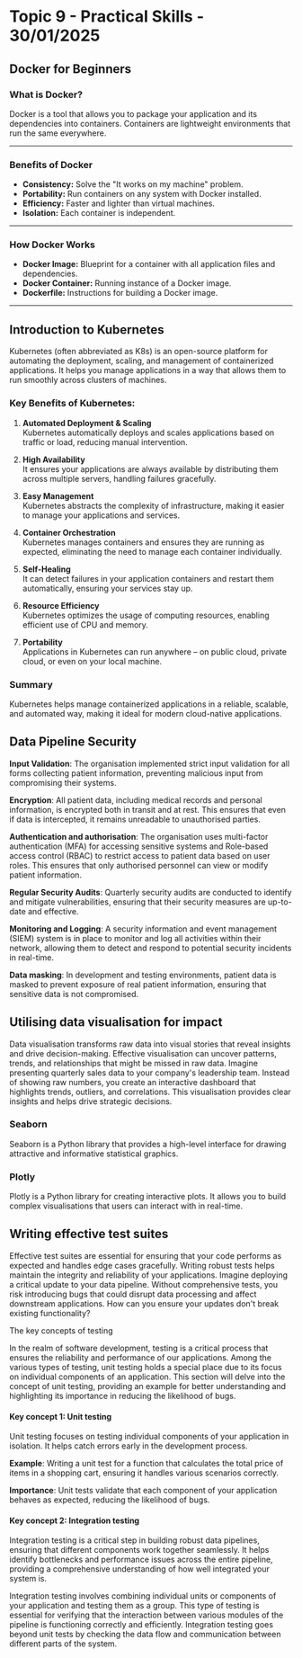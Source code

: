 # Topic 9 - Practical Skills - 30/01/2025

## **Docker for Beginners**

### **What is Docker?**
Docker is a tool that allows you to package your application and its dependencies into containers. Containers are lightweight environments that run the same everywhere.

---

### **Benefits of Docker**
- **Consistency:** Solve the "It works on my machine" problem.
- **Portability:** Run containers on any system with Docker installed.
- **Efficiency:** Faster and lighter than virtual machines.
- **Isolation:** Each container is independent.

---

### **How Docker Works**
- **Docker Image:** Blueprint for a container with all application files and dependencies.
- **Docker Container:** Running instance of a Docker image.
- **Dockerfile:** Instructions for building a Docker image.

---

## Introduction to Kubernetes

Kubernetes (often abbreviated as K8s) is an open-source platform for automating the deployment, scaling, and management of containerized applications. It helps you manage applications in a way that allows them to run smoothly across clusters of machines.

### Key Benefits of Kubernetes:

1. **Automated Deployment & Scaling**  
   Kubernetes automatically deploys and scales applications based on traffic or load, reducing manual intervention.

2. **High Availability**  
   It ensures your applications are always available by distributing them across multiple servers, handling failures gracefully.

3. **Easy Management**  
   Kubernetes abstracts the complexity of infrastructure, making it easier to manage your applications and services.

4. **Container Orchestration**  
   Kubernetes manages containers and ensures they are running as expected, eliminating the need to manage each container individually.

5. **Self-Healing**  
   It can detect failures in your application containers and restart them automatically, ensuring your services stay up.

6. **Resource Efficiency**  
   Kubernetes optimizes the usage of computing resources, enabling efficient use of CPU and memory.

7. **Portability**  
   Applications in Kubernetes can run anywhere – on public cloud, private cloud, or even on your local machine.

### Summary
Kubernetes helps manage containerized applications in a reliable, scalable, and automated way, making it ideal for modern cloud-native applications.


## Data Pipeline Security

**Input Validation**: The organisation implemented strict input validation for all forms collecting patient information, preventing malicious input from compromising their systems.

**Encryption**: All patient data, including medical records and personal information, is encrypted both in transit and at rest. This ensures that even if data is intercepted, it remains unreadable to unauthorised parties.

**Authentication and authorisation**: The organisation uses multi-factor authentication (MFA) for accessing sensitive systems and Role-based access control (RBAC) to restrict access to patient data based on user roles. This ensures that only authorised personnel can view or modify patient information.

**Regular Security Audits**: Quarterly security audits are conducted to identify and mitigate vulnerabilities, ensuring that their security measures are up-to-date and effective.

**Monitoring and Logging**: A security information and event management (SIEM) system is in place to monitor and log all activities within their network, allowing them to detect and respond to potential security incidents in real-time.

**Data masking**: In development and testing environments, patient data is masked to prevent exposure of real patient information, ensuring that sensitive data is not compromised.

## Utilising data visualisation for impact

Data visualisation transforms raw data into visual stories that reveal insights and drive decision-making. Effective visualisation can uncover patterns, trends, and relationships that might be missed in raw data. Imagine presenting quarterly sales data to your company's leadership team. Instead of showing raw numbers, you create an interactive dashboard that highlights trends, outliers, and correlations. This visualisation provides clear insights and helps drive strategic decisions.

### Seaborn

Seaborn is a Python library that provides a high-level interface for drawing attractive and informative statistical graphics.

### Plotly

Plotly is a Python library for creating interactive plots. It allows you to build complex visualisations that users can interact with in real-time.

## Writing effective test suites

Effective test suites are essential for ensuring that your code performs as expected and handles edge cases gracefully. Writing robust tests helps maintain the integrity and reliability of your applications. Imagine deploying a critical update to your data pipeline. Without comprehensive tests, you risk introducing bugs that could disrupt data processing and affect downstream applications. How can you ensure your updates don't break existing functionality?

The key concepts of testing

In the realm of software development, testing is a critical process that ensures the reliability and performance of our applications. Among the various types of testing, unit testing holds a special place due to its focus on individual components of an application. This section will delve into the concept of unit testing, providing an example for better understanding and highlighting its importance in reducing the likelihood of bugs.

#### Key concept 1: Unit testing

Unit testing focuses on testing individual components of your application in isolation. It helps catch errors early in the development process. 


**Example**: Writing a unit test for a function that calculates the total price of items in a shopping cart, ensuring it handles various scenarios correctly.


**Importance**: Unit tests validate that each component of your application behaves as expected, reducing the likelihood of bugs.

#### Key concept 2: Integration testing

Integration testing is a critical step in building robust data pipelines, ensuring that different components work together seamlessly. It helps identify bottlenecks and performance issues across the entire pipeline, providing a comprehensive understanding of how well integrated your system is.

Integration testing involves combining individual units or components of your application and testing them as a group. This type of testing is essential for verifying that the interaction between various modules of the pipeline is functioning correctly and efficiently. Integration testing goes beyond unit tests by checking the data flow and communication between different parts of the system.
